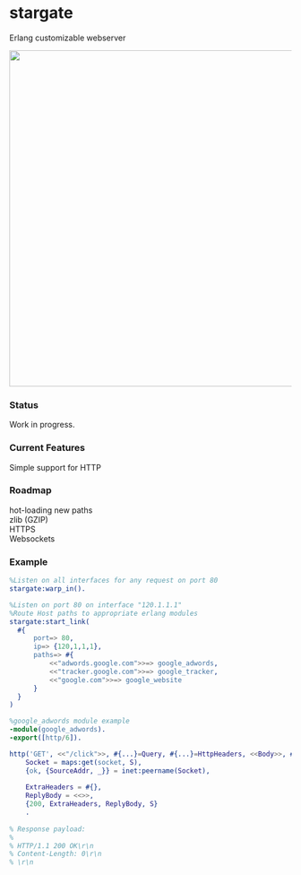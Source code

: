 # stargate
Erlang customizable webserver

<img src="http://i.imgur.com/8vmU7W4.jpg" width="960" height="600" />

### Status
Work in progress.  

### Current Features
Simple support for HTTP  

### Roadmap
hot-loading new paths  
zlib (GZIP)  
HTTPS  
Websockets  

### Example
```erlang
%Listen on all interfaces for any request on port 80
stargate:warp_in().

%Listen on port 80 on interface "120.1.1.1"
%Route Host paths to appropriate erlang modules
stargate:start_link(
  #{
      port=> 80,
      ip=> {120,1,1,1},
      paths=> #{
          <<"adwords.google.com">>=> google_adwords,
          <<"tracker.google.com">>=> google_tracker,
          <<"google.com">>=> google_website
      }
  }
)

%google_adwords module example
-module(google_adwords).
-export([http/6]).

http('GET', <<"/click">>, #{...}=Query, #{...}=HttpHeaders, <<Body>>, #{...}=S) ->
    Socket = maps:get(socket, S),
    {ok, {SourceAddr, _}} = inet:peername(Socket),
    
    ExtraHeaders = #{},
    ReplyBody = <<>>,
    {200, ExtraHeaders, ReplyBody, S}
    .
    
% Response payload:
%
% HTTP/1.1 200 OK\r\n
% Content-Length: 0\r\n
% \r\n

```
